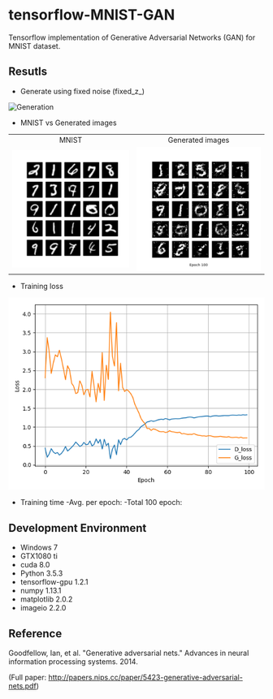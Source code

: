 # tensorflow-MNIST-GAN
Tensorflow implementation of Generative Adversarial Networks (GAN) for MNIST dataset.

## Resutls
* Generate using fixed noise (fixed_z_)

![Generation](MNIST_GAN_results/generation_animation.gif?raw=true)

* MNIST vs Generated images

<table align='center'>
<tr align='center'>
<td> MNIST </td>
<td> Generated images </td>
</tr>
<tr>
<td><img src = 'MNIST_GAN_results/raw_MNIST.png'>
<td><img src = 'MNIST_GAN_results/MNIST_GAN_100.png'>
</tr>
</table>

* Training loss

![Loss](MNIST_GAN_results/MNIST_GAN_train_hist.png)

* Training time
    -Avg. per epoch: 
    -Total 100 epoch: 

## Development Environment

* Windows 7
* GTX1080 ti
* cuda 8.0
* Python 3.5.3
* tensorflow-gpu 1.2.1
* numpy 1.13.1
* matplotlib 2.0.2
* imageio 2.2.0

## Reference

Goodfellow, Ian, et al. "Generative adversarial nets." Advances in neural information processing systems. 2014.

(Full paper: http://papers.nips.cc/paper/5423-generative-adversarial-nets.pdf)
